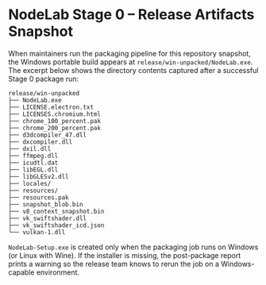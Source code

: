 # NodeLab Stage 0 – Release Artifacts Snapshot

When maintainers run the packaging pipeline for this repository snapshot, the Windows portable build appears at `release/win-unpacked/NodeLab.exe`. The excerpt below shows the directory contents captured after a successful Stage 0 package run:

```
release/win-unpacked
├── NodeLab.exe
├── LICENSE.electron.txt
├── LICENSES.chromium.html
├── chrome_100_percent.pak
├── chrome_200_percent.pak
├── d3dcompiler_47.dll
├── dxcompiler.dll
├── dxil.dll
├── ffmpeg.dll
├── icudtl.dat
├── libEGL.dll
├── libGLESv2.dll
├── locales/
├── resources/
├── resources.pak
├── snapshot_blob.bin
├── v8_context_snapshot.bin
├── vk_swiftshader.dll
├── vk_swiftshader_icd.json
└── vulkan-1.dll
```

`NodeLab-Setup.exe` is created only when the packaging job runs on Windows (or Linux with Wine). If the installer is missing, the post-package report prints a warning so the release team knows to rerun the job on a Windows-capable environment.
